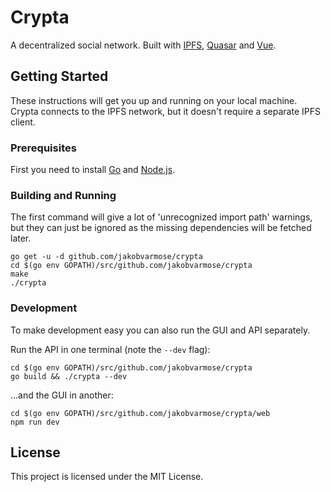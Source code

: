 # Crypta

A decentralized social network. Built with [IPFS](https://ipfs.io/), [Quasar](http://quasar-framework.org/) and [Vue](https://vuejs.org/).

## Getting Started

These instructions will get you up and running on your local machine. Crypta connects to the IPFS network, but it doesn't require a separate IPFS client.

### Prerequisites

First you need to install [Go](https://golang.org/) and [Node.js](https://nodejs.org/).

### Building and Running

The first command will give a lot of 'unrecognized import path' warnings, but they can just be ignored as the missing dependencies will be fetched later.

```
go get -u -d github.com/jakobvarmose/crypta
cd $(go env GOPATH)/src/github.com/jakobvarmose/crypta
make
./crypta
```

### Development

To make development easy you can also run the GUI and API separately.

Run the API in one terminal (note the `--dev` flag):

```
cd $(go env GOPATH)/src/github.com/jakobvarmose/crypta
go build && ./crypta --dev
```

...and the GUI in another:

```
cd $(go env GOPATH)/src/github.com/jakobvarmose/crypta/web
npm run dev
```

## License

This project is licensed under the MIT License.
